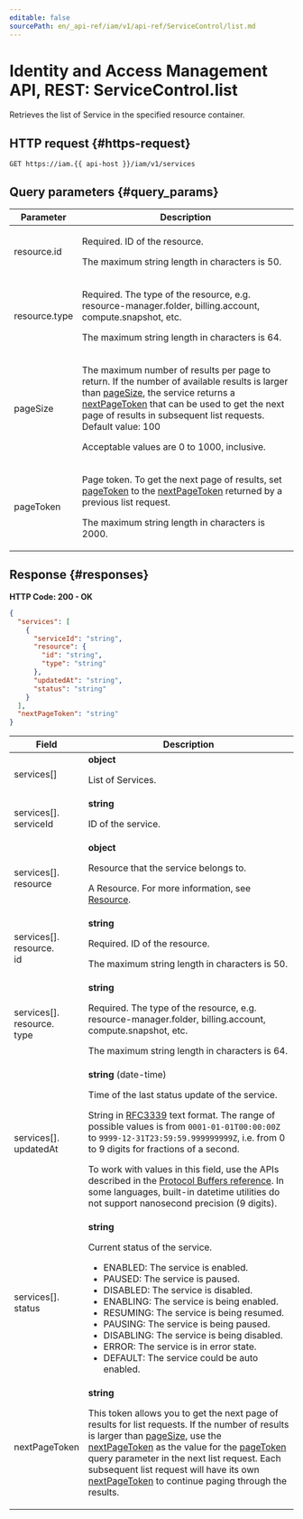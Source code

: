```yaml
---
editable: false
sourcePath: en/_api-ref/iam/v1/api-ref/ServiceControl/list.md
---
```


# Identity and Access Management API, REST: ServiceControl.list
Retrieves the list of Service in the specified resource container.
 

 
## HTTP request {#https-request}
```
GET https://iam.{{ api-host }}/iam/v1/services
```
 
## Query parameters {#query_params}
 
Parameter | Description
--- | ---
resource.id | <p>Required. ID of the resource.</p> <p>The maximum string length in characters is 50.</p> 
resource.type | <p>Required. The type of the resource, e.g. resource-manager.folder, billing.account, compute.snapshot, etc.</p> <p>The maximum string length in characters is 64.</p> 
pageSize | <p>The maximum number of results per page to return. If the number of available results is larger than <a href="/docs/iam/api-ref/ServiceControl/list#query_params">pageSize</a>, the service returns a <a href="/docs/iam/api-ref/ServiceControl/list#responses">nextPageToken</a> that can be used to get the next page of results in subsequent list requests. Default value: 100</p> <p>Acceptable values are 0 to 1000, inclusive.</p> 
pageToken | <p>Page token. To get the next page of results, set <a href="/docs/iam/api-ref/ServiceControl/list#query_params">pageToken</a> to the <a href="/docs/iam/api-ref/ServiceControl/list#responses">nextPageToken</a> returned by a previous list request.</p> <p>The maximum string length in characters is 2000.</p> 
 
## Response {#responses}
**HTTP Code: 200 - OK**

```json 
{
  "services": [
    {
      "serviceId": "string",
      "resource": {
        "id": "string",
        "type": "string"
      },
      "updatedAt": "string",
      "status": "string"
    }
  ],
  "nextPageToken": "string"
}
```

 
Field | Description
--- | ---
services[] | **object**<br><p>List of Services.</p> 
services[].<br>serviceId | **string**<br><p>ID of the service.</p> 
services[].<br>resource | **object**<br><p>Resource that the service belongs to.</p> <p>A Resource. For more information, see <a href="/docs/iam/concepts/access-control/resources-with-access-control">Resource</a>.</p> 
services[].<br>resource.<br>id | **string**<br><p>Required. ID of the resource.</p> <p>The maximum string length in characters is 50.</p> 
services[].<br>resource.<br>type | **string**<br><p>Required. The type of the resource, e.g. resource-manager.folder, billing.account, compute.snapshot, etc.</p> <p>The maximum string length in characters is 64.</p> 
services[].<br>updatedAt | **string** (date-time)<br><p>Time of the last status update of the service.</p> <p>String in <a href="https://www.ietf.org/rfc/rfc3339.txt">RFC3339</a> text format. The range of possible values is from ``0001-01-01T00:00:00Z`` to ``9999-12-31T23:59:59.999999999Z``, i.e. from 0 to 9 digits for fractions of a second.</p> <p>To work with values in this field, use the APIs described in the <a href="https://developers.google.com/protocol-buffers/docs/reference/overview">Protocol Buffers reference</a>. In some languages, built-in datetime utilities do not support nanosecond precision (9 digits).</p> 
services[].<br>status | **string**<br><p>Current status of the service.</p> <ul> <li>ENABLED: The service is enabled.</li> <li>PAUSED: The service is paused.</li> <li>DISABLED: The service is disabled.</li> <li>ENABLING: The service is being enabled.</li> <li>RESUMING: The service is being resumed.</li> <li>PAUSING: The service is being paused.</li> <li>DISABLING: The service is being disabled.</li> <li>ERROR: The service is in error state.</li> <li>DEFAULT: The service could be auto enabled.</li> </ul> 
nextPageToken | **string**<br><p>This token allows you to get the next page of results for list requests. If the number of results is larger than <a href="/docs/iam/api-ref/ServiceControl/list#query_params">pageSize</a>, use the <a href="/docs/iam/api-ref/ServiceControl/list#responses">nextPageToken</a> as the value for the <a href="/docs/iam/api-ref/ServiceControl/list#query_params">pageToken</a> query parameter in the next list request. Each subsequent list request will have its own <a href="/docs/iam/api-ref/ServiceControl/list#responses">nextPageToken</a> to continue paging through the results.</p> 